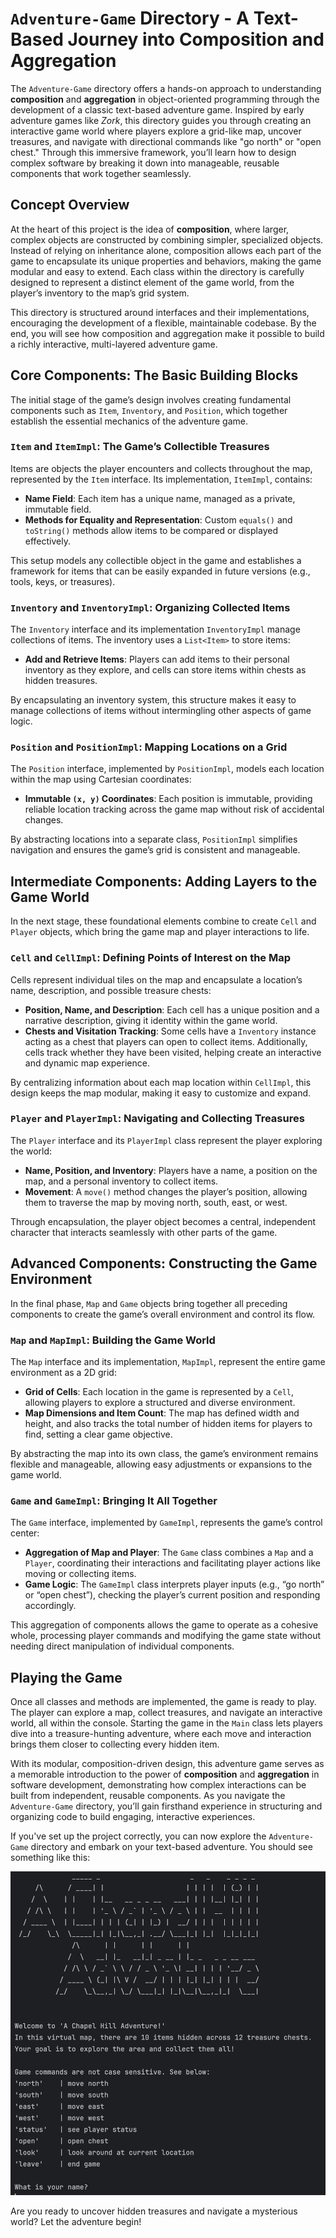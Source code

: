 # `Adventure-Game` Directory - A Text-Based Journey into Composition and Aggregation

The `Adventure-Game` directory offers a hands-on approach to understanding **composition** and **aggregation** in object-oriented programming through the development of a classic text-based adventure game. Inspired by early adventure games like *Zork*, this directory guides you through creating an interactive game world where players explore a grid-like map, uncover treasures, and navigate with directional commands like "go north" or "open chest." Through this immersive framework, you’ll learn how to design complex software by breaking it down into manageable, reusable components that work together seamlessly.

## Concept Overview

At the heart of this project is the idea of **composition**, where larger, complex objects are constructed by combining simpler, specialized objects. Instead of relying on inheritance alone, composition allows each part of the game to encapsulate its unique properties and behaviors, making the game modular and easy to extend. Each class within the directory is carefully designed to represent a distinct element of the game world, from the player’s inventory to the map’s grid system.

This directory is structured around interfaces and their implementations, encouraging the development of a flexible, maintainable codebase. By the end, you will see how composition and aggregation make it possible to build a richly interactive, multi-layered adventure game.

## Core Components: The Basic Building Blocks

The initial stage of the game’s design involves creating fundamental components such as `Item`, `Inventory`, and `Position`, which together establish the essential mechanics of the adventure game.

### `Item` and `ItemImpl`: The Game’s Collectible Treasures
Items are objects the player encounters and collects throughout the map, represented by the `Item` interface. Its implementation, `ItemImpl`, contains:
- **Name Field**: Each item has a unique name, managed as a private, immutable field.
- **Methods for Equality and Representation**: Custom `equals()` and `toString()` methods allow items to be compared or displayed effectively.

This setup models any collectible object in the game and establishes a framework for items that can be easily expanded in future versions (e.g., tools, keys, or treasures).

### `Inventory` and `InventoryImpl`: Organizing Collected Items
The `Inventory` interface and its implementation `InventoryImpl` manage collections of items. The inventory uses a `List<Item>` to store items:
- **Add and Retrieve Items**: Players can add items to their personal inventory as they explore, and cells can store items within chests as hidden treasures.

By encapsulating an inventory system, this structure makes it easy to manage collections of items without intermingling other aspects of game logic.

### `Position` and `PositionImpl`: Mapping Locations on a Grid
The `Position` interface, implemented by `PositionImpl`, models each location within the map using Cartesian coordinates:
- **Immutable `(x, y)` Coordinates**: Each position is immutable, providing reliable location tracking across the game map without risk of accidental changes.

By abstracting locations into a separate class, `PositionImpl` simplifies navigation and ensures the game’s grid is consistent and manageable.

## Intermediate Components: Adding Layers to the Game World

In the next stage, these foundational elements combine to create `Cell` and `Player` objects, which bring the game map and player interactions to life.

### `Cell` and `CellImpl`: Defining Points of Interest on the Map
Cells represent individual tiles on the map and encapsulate a location’s name, description, and possible treasure chests:
- **Position, Name, and Description**: Each cell has a unique position and a narrative description, giving it identity within the game world.
- **Chests and Visitation Tracking**: Some cells have a `Inventory` instance acting as a chest that players can open to collect items. Additionally, cells track whether they have been visited, helping create an interactive and dynamic map experience.

By centralizing information about each map location within `CellImpl`, this design keeps the map modular, making it easy to customize and expand.

### `Player` and `PlayerImpl`: Navigating and Collecting Treasures
The `Player` interface and its `PlayerImpl` class represent the player exploring the world:
- **Name, Position, and Inventory**: Players have a name, a position on the map, and a personal inventory to collect items.
- **Movement**: A `move()` method changes the player’s position, allowing them to traverse the map by moving north, south, east, or west.

Through encapsulation, the player object becomes a central, independent character that interacts seamlessly with other parts of the game.

## Advanced Components: Constructing the Game Environment

In the final phase, `Map` and `Game` objects bring together all preceding components to create the game’s overall environment and control its flow.

### `Map` and `MapImpl`: Building the Game World
The `Map` interface and its implementation, `MapImpl`, represent the entire game environment as a 2D grid:
- **Grid of Cells**: Each location in the game is represented by a `Cell`, allowing players to explore a structured and diverse environment.
- **Map Dimensions and Item Count**: The map has defined width and height, and also tracks the total number of hidden items for players to find, setting a clear game objective.

By abstracting the map into its own class, the game’s environment remains flexible and manageable, allowing easy adjustments or expansions to the game world.

### `Game` and `GameImpl`: Bringing It All Together
The `Game` interface, implemented by `GameImpl`, represents the game’s control center:
- **Aggregation of Map and Player**: The `Game` class combines a `Map` and a `Player`, coordinating their interactions and facilitating player actions like moving or collecting items.
- **Game Logic**: The `GameImpl` class interprets player inputs (e.g., “go north” or “open chest”), checking the player’s current position and responding accordingly.

This aggregation of components allows the game to operate as a cohesive whole, processing player commands and modifying the game state without needing direct manipulation of individual components.

## Playing the Game

Once all classes and methods are implemented, the game is ready to play. The player can explore a map, collect treasures, and navigate an interactive world, all within the console. Starting the game in the `Main` class lets players dive into a treasure-hunting adventure, where each move and interaction brings them closer to collecting every hidden item.

With its modular, composition-driven design, this adventure game serves as a memorable introduction to the power of **composition** and **aggregation** in software development, demonstrating how complex interactions can be built from independent, reusable components. As you navigate the `Adventure-Game` directory, you’ll gain firsthand experience in structuring and organizing code to build engaging, interactive experiences.

If you've set up the project correctly, you can now explore the `Adventure-Game` directory and embark on your text-based adventure. You should see something like this:

<p align="center">
  <img src="../img/adventure.png" alt="Adventure Game Start" />
</p>

Are you ready to uncover hidden treasures and navigate a mysterious world? Let the adventure begin!
